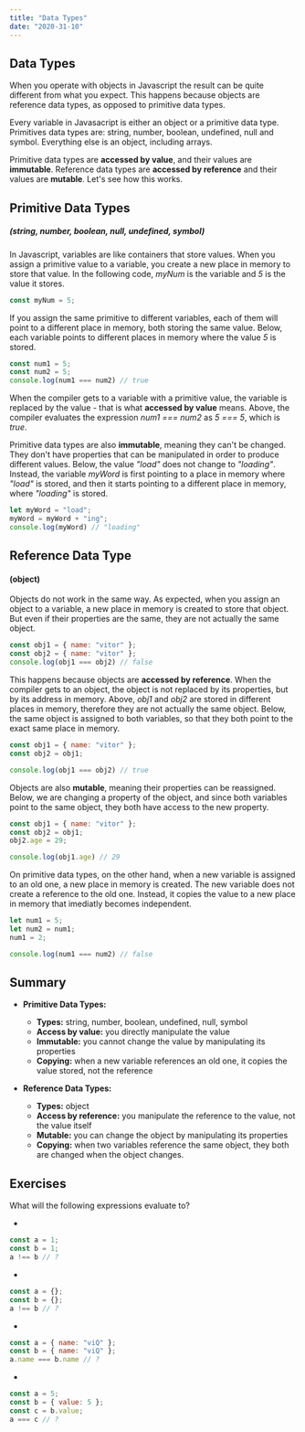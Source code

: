```yaml
---
title: "Data Types"
date: "2020-31-10"
---
```


## Data Types

When you operate with objects in Javascript the result can be quite different from what you expect. This happens because objects are reference data types, as opposed to primitive data types. 

Every variable in Javasacript is either an object or a primitive data type. Primitives data types are: string, number, boolean, undefined, null and symbol. Everything else is an object, including arrays. 

Primitive data types are **accessed by value**, and their values are **immutable**. Reference data types are **accessed by reference** and their values are **mutable**. Let's see how this works.

## Primitive Data Types 
##### (string, number, boolean, null, undefined, symbol)

In Javascript, variables are like containers that store values. When you assign a primitive value to a variable, you create a new place in memory to store that value. In the following code, *myNum* is the variable and *5* is the value it stores. 

```js
const myNum = 5;
```

If you assign the same primitive to different variables, each of them will point to a different place in memory, both storing the same value. Below, each variable points to different places in memory where the value *5* is stored. 

```js
const num1 = 5;
const num2 = 5;
console.log(num1 === num2) // true
```

When the compiler gets to a variable with a primitive value, the variable is replaced by the value - that is what  **accessed by value** means. Above, the compiler evaluates the expression *num1 === num2* as *5 === 5*, which is *true*. 

Primitive data types are also **immutable**, meaning they can't be changed. They don't have properties that can be manipulated in order to produce different values. Below, the value *"load"* does not change to *"loading"*. Instead, the variable *myWord* is first pointing to a place in memory where *"load"* is stored, and then it starts pointing to a different place in memory, where *"loading"* is stored. 

```js
let myWord = "load";
myWord = myWord + "ing";
console.log(myWord) // "loading"
```

## Reference Data Type 
#### (object)

Objects do not work in the same way. As expected, when you assign an object to a variable, a new place in memory is created to store that object. But even if their properties are the same, they are not actually the same object. 

```js
const obj1 = { name: "vitor" };
const obj2 = { name: "vitor" };
console.log(obj1 === obj2) // false
```

This happens because objects are **accessed by reference**. When the compiler gets to an object, the object is not replaced by its properties, but by its address in memory. Above, *obj1* and *obj2* are stored in different places in memory, therefore they are not actually the same object. Below, the same object is assigned to both variables, so that they both point to the exact same place in memory.

```js
const obj1 = { name: "vitor" };
const obj2 = obj1;

console.log(obj1 === obj2) // true
```

Objects are also **mutable**, meaning their properties can be reassigned. Below, we are changing a property of the object, and since both variables point to the same object, they both have access to the new property. 

```js
const obj1 = { name: "vitor" };
const obj2 = obj1;
obj2.age = 29;

console.log(obj1.age) // 29
```

On primitive data types, on the other hand, when a new variable is assigned to an old one, a new place in memory is created. The new variable does not create a reference to the old one. Instead, it copies the value to a new place in memory that imediatly becomes independent.

```js
let num1 = 5;
let num2 = num1;
num1 = 2;

console.log(num1 === num2) // false
```

## Summary
- **Primitive Data Types:**
  - **Types:** string, number, boolean, undefined, null, symbol
  - **Access by value:** you directly manipulate the value
  - **Immutable:** you cannot change the value by manipulating its properties
  - **Copying:** when a new variable references an old one, it copies the value stored, not the reference

- **Reference Data Types:**
  - **Types:** object
  - **Access by reference:** you manipulate the reference to the value, not the value itself
  - **Mutable:** you can change the object by manipulating its properties
  - **Copying:** when two variables reference the same object, they both are changed when the object changes. 

## Exercises

What will the following expressions evaluate to?

  - 
  ```js
  const a = 1;
  const b = 1;
  a !== b // ? 
  ```

  - 
  ```js
  const a = {};
  const b = {};
  a !== b // ?
  ```

  - 
  ```js
  const a = { name: "viQ" };
  const b = { name: "viQ" };
  a.name === b.name // ?
  ```

  - 
  ```js
  const a = 5;
  const b = { value: 5 };
  const c = b.value;
  a === c // ?
  ```